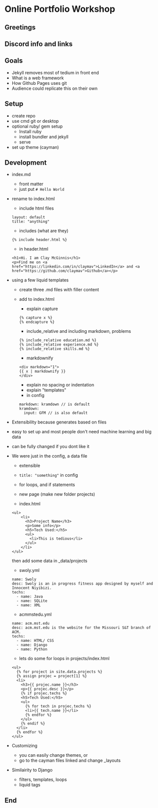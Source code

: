 # Online Portfolio Workshop

## Greetings

## Discord info and links

## Goals
- Jekyll removes most of tedium in front end
- What is a web framework
- How Github Pages uses git
- Audience could replicate this on their own

## Setup
- create repo
- use cmd git or desktop
- optional ruby/ gem setup
  - Install ruby
  - install bundler and jekyll
  - serve
- set up theme (cayman)

## Development
- index.md
  - front matter
  - just put `# Hello World`
  
- rename to index.html
  - include html files
  ```
  layout: default
  title: "anything"
  ```

  - includes (what are they)
  ```
  {% include header.html %}
  ```

  - in header.html
  ```
  <h1>Hi. I am Clay McGinnis</h1>
  <p>Find me on <a href="https://linkedin.com/in/claymav">LinkedIn</a> and <a href="https://github.com/claymav">Github</a></p>
  ```

- using a few liquid templates
  - create three .md files with filler content
  - add to index.html
    - explain capture
    ```
    {% capture x %}
    {% endcapture %}
    ```

    - include\_relative and including markdown, problems
    ```
    {% include_relative education.md %}
    {% include_relative experience.md %}
    {% include_relative skills.md %}
    ```

    - markdownify
    ```
    <div markdown="1">
    {{ x | markdownify }}
    </div>
    ```
      - explain no spacing or indentation
      - explain "templates"
      - in config
      ```
      markdown: kramdown // is default
      kramdown:
        input: GFM // is also default
      ```

- Extensibility because generates based on files
- easy to set up and most people don't need machine learning and big data
- can be fully changed if you dont like it

- We were just in the config, a data file
  - extensible
  - `title: "something"` in config
  - for loops, and if statements

  - new page (make new folder projects) 
  - index.html
  ```
  <ul>
      <li>
        <h3>Project Name</h3>
        <p>Some info</p>
        <h5>Tech Used:</h5>
        <ul>
          <li>This is tedious</li>
        </ul>
      </li>
  </ul>
  ```
  then add some data in \_data/projects
  - swoly.yml
  ```
  name: Swoly
  desc: Swoly is an in progress fitness app designed by myself and Innocent Niyibizi.
  techs:
    - name: Java
    - name: SQLite
    - name: XML
  ```
  - acmmstedu.yml
  ```
  name: acm.mst.edu
  desc: acm.mst.edu is the website for the Missouri S&T branch of ACM.
  techs:
    - name: HTML/ CSS
    - name: Django
    - name: Python
  ```
  - lets do some for loops in projects/index.html
  ```
  <ul>
    {% for project in site.data.projects %}
    {% assign projec = project[1] %}
    <li>
      <h3>{{ projec.name }}</h3>
      <p>{{ projec.desc }}</p>
      {% if projec.techs %}
      <h5>Tech Used:</h5>
      <ul>
        {% for tech in projec.techs %}
        <li>{{ tech.name }}</li>
        {% endfor %}
      </ul>
      {% endif %}
    </li>
    {% endfor %}
  </ul>
  ```

- Customizing
  - you can easily change themes, or
  - go to the cayman files linked and change \_layouts
  
- Similairity to Django
  - filters, templates, loops
  - liquid tags

## End
